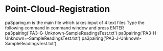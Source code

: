 # Point-Cloud-Registration

pa3paring.m is the main file which takes input of 4 text files
Type the following command in command window and press ENTER
pa3pairing('PA3-G-Unknown-SampleReadingsTest.txt')
pa3pairing('PA3-H-Unknown=-SampleReadingsTest.txt')
pa3pairing('PA3-J-Unknown-SampleReadingsTest.txt')
